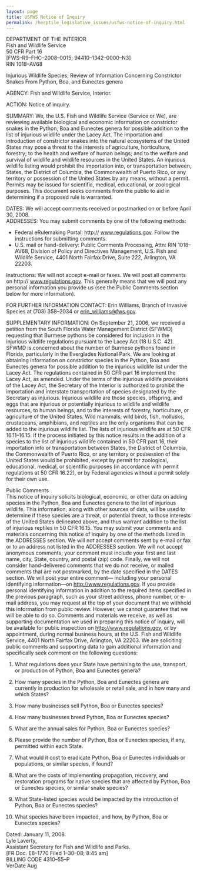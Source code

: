```yaml
---
layout: page
title: USFWS Notice of Inquiry
permalink: /herptile_legislative_issues/usfws-notice-of-inquiry.html
---
```


DEPARTMENT OF THE INTERIOR  
Fish and Wildlife Service  
50 CFR Part 16  
[FWS–R9–FHC–2008–0015; 94410–1342–0000–N3]  
RIN 1018–AV68  

Injurious Wildlife Species; Review of Information Concerning Constrictor Snakes From Python, Boa, and Eunectes genera 

AGENCY: Fish and Wildlife Service, Interior.

ACTION: Notice of inquiry.

SUMMARY: We, the U.S. Fish and Wildlife Service (Service or We), are reviewing available biological and economic information on constrictor snakes in the Python, Boa and Eunectes genera for possible addition to the list of injurious wildlife under the Lacey Act. The importation and introduction of constrictor snakes into the natural ecosystems of the United States may pose a threat to the interests of agriculture, horticulture, forestry; to the health and welfare of human beings; and to the welfare and survival of wildlife and wildlife resources in the United States. An injurious wildlife listing would prohibit the importation into, or transportation between, States, the District of Columbia, the Commonwealth of Puerto Rico, or any territory or possession of the United States by any means, without a permit. Permits may be issued for scientific, medical, educational, or zoological purposes. This document seeks comments from the public to aid in determining if a proposed rule is warranted. 

DATES: We will accept comments received or postmarked on or before April 30, 2008.  
ADDRESSES: You may submit comments by one of the following methods: 

- Federal eRulemaking Portal: http:// www.regulations.gov. Follow the instructions for submitting comments. 
- U.S. mail or hand-delivery: Public Comments Processing, Attn: RIN 1018–AV68, Division of Policy and Directives Management, U.S. Fish and Wildlife Service, 4401 North Fairfax Drive, Suite 222, Arlington, VA 22203. 

Instructions: We will not accept e-mail or faxes. We will post all comments on http:// www.regulations.gov. This generally means that we will post any personal information you provide us (see the Public Comments section below for more information). 

FOR FURTHER INFORMATION CONTACT: Erin Williams, Branch of Invasive Species at (703) 358–2034 or erin_williams@fws.gov. 

SUPPLEMENTARY INFORMATION: On September 21, 2006, we received a petition from the South Florida Water Management District (SFWMD) requesting that Burmese pythons be considered for inclusion in the injurious wildlife regulations pursuant to the Lacey Act (18 U.S.C. 42). SFWMD is concerned about the number of Burmese pythons found in Florida, particularly in the Everglades National Park. We are looking at obtaining information on constrictor species in the Python, Boa and Eunectes genera for possible addition to the injurious wildlife list under the Lacey Act. The regulations contained in 50 CFR part 16 implement the Lacey Act, as amended. Under the terms of the injurious wildlife provisions of the Lacey Act, the Secretary of the Interior is authorized to prohibit the importation and interstate transportation of species designated by the Secretary as injurious. Injurious wildlife are those species, offspring, and eggs that are injurious or potentially injurious to wildlife and wildlife resources, to human beings, and to the interests of forestry, horticulture, or agriculture of the United States. Wild mammals, wild birds, fish, mollusks, crustaceans, amphibians, and reptiles are the only organisms that can be added to the injurious wildlife list. The lists of injurious wildlife are at 50 CFR 16.11–16.15. If the process initiated by this notice results in the addition of a species to the list of injurious wildlife contained in 50 CFR part 16, their importation into or transportation between States, the District of Columbia, the Commonwealth of Puerto Rico, or any territory or possession of the United States would be prohibited, except by permit for zoological, educational, medical, or scientific purposes (in accordance with permit regulations at 50 CFR 16.22), or by Federal agencies without a permit solely for their own use. 

Public Comments  
This notice of inquiry solicits biological, economic, or other data on adding species in the Python, Boa and Eunectes genera to the list of injurious wildlife. This information, along with other sources of data, will be used to determine if these species are a threat, or potential threat, to those interests of the United States delineated above, and thus warrant addition to the list of injurious reptiles in 50 CFR 16.15. You may submit your comments and materials concerning this notice of inquiry by one of the methods listed in the ADDRESSES section. We will not accept comments sent by e-mail or fax or to an address not listed in the ADDRESSES section. We will not accept anonymous comments; your comment must include your first and last name, city, State, country, and postal (zip) code. Finally, we will not consider hand-delivered comments that we do not receive, or mailed comments that are not postmarked, by the date specified in the DATES section. We will post your entire comment— including your personal identifying information—on http://www.regulations.gov. If you provide personal identifying information in addition to the required items specified in the previous paragraph, such as your street address, phone number, or e-mail address, you may request at the top of your document that we withhold this information from public review. However, we cannot guarantee that we will be able to do so. Comments and materials we receive, as well as supporting documentation we used in preparing this notice of inquiry, will be available for public inspection on http://www.regulations.gov, or by appointment, during normal business hours, at the U.S. Fish and Wildlife Service, 4401 North Fairfax Drive, Arlington, VA 22203. We are soliciting public comments and supporting data to gain additional information and specifically seek comment on the following questions: 

1. What regulations does your State have pertaining to the use, transport, or production of Python, Boa and Eunectes genera?

2. How many species in the Python, Boa and Eunectes genera are currently in production for wholesale or retail sale, and in how many and which States?

3. How many businesses sell Python, Boa or Eunectes species?

4. How many businesses breed Python, Boa or Eunectes species?

5. What are the annual sales for Python, Boa or Eunectes species?

6. Please provide the number of Python, Boa or Eunectes species, if any, permitted within each State.

7. What would it cost to eradicate Python, Boa or Eunectes individuals or populations, or similar species, if found?

8. What are the costs of implementing propagation, recovery, and restoration programs for native species that are affected by 
Python, Boa or Eunectes species, or similar snake species?

9. What State-listed species would be impacted by the introduction of Python, Boa or Eunectes species?

10. What species have been impacted, and how, by Python, Boa or Eunectes species?

Dated: January 11, 2008.  
Lyle Laverty,  
Assistant Secretary for Fish and Wildlife and Parks.  
[FR Doc. E8–1770 Filed 1–30–08; 8:45 am]  
BILLING CODE 4310–55–P  
VerDate Aug 